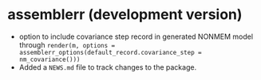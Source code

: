 # assemblerr (development version)

* option to include covariance step record in generated NONMEM model through `render(m, options = assemblerr_options(default_record.covariance_step = nm_covariance()))`
* Added a `NEWS.md` file to track changes to the package.
